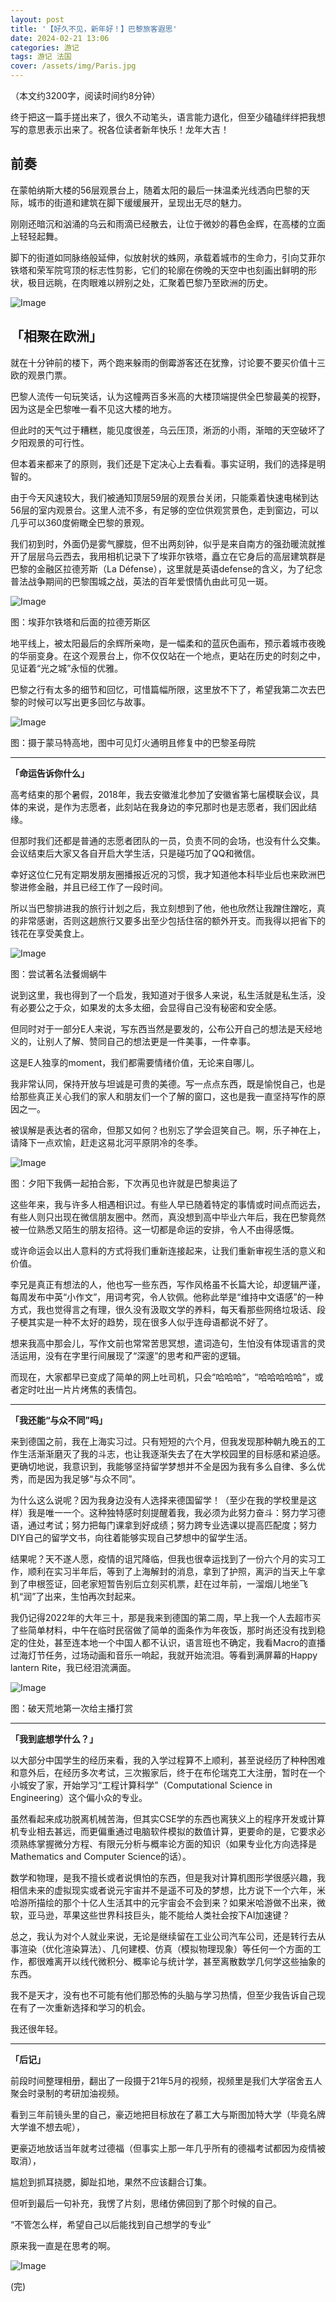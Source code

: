 ```yaml
---
layout: post
title: '【好久不见，新年好！】巴黎旅客遐思'
date: 2024-02-21 13:06
categories: 游记
tags: 游记 法国
cover: /assets/img/Paris.jpg
---
```


（本文约3200字，阅读时间约8分钟）

终于把这一篇手搓出来了，很久不动笔头，语言能力退化，但至少磕磕绊绊把我想写的意思表示出来了。祝各位读者新年快乐！龙年大吉！


## 前奏

在蒙帕纳斯大楼的56层观景台上，随着太阳的最后一抹温柔光线洒向巴黎的天际，城市的街道和建筑在脚下缓缓展开，呈现出无尽的魅力。

刚刚还暗沉和汹涌的乌云和雨滴已经散去，让位于微妙的暮色金辉，在高楼的立面上轻轻起舞。

脚下的街道如同脉络般延伸，似放射状的蛛网，承载着城市的生命力，引向艾菲尔铁塔和荣军院穹顶的标志性剪影，它们的轮廓在傍晚的天空中也刻画出鲜明的形状，极目远眺，在肉眼难以辨别之处，汇聚着巴黎乃至欧洲的历史。

![Image](/assets/img/巴黎/image1.png)



## 「相聚在欧洲」


就在十分钟前的楼下，两个跑来躲雨的倒霉游客还在犹豫，讨论要不要买价值十三欧的观景门票。

巴黎人流传一句玩笑话，认为这幢两百多米高的大楼顶端提供全巴黎最美的视野，因为这是全巴黎唯一看不见这大楼的地方。

但此时的天气过于糟糕，能见度很差，乌云压顶，淅沥的小雨，渐暗的天空破坏了夕阳观景的可行性。

但本着来都来了的原则，我们还是下定决心上去看看。事实证明，我们的选择是明智的。

由于今天风速较大，我们被通知顶层59层的观景台关闭，只能乘着快速电梯到达56层的室内观景台。这里人流不多，有足够的空位供观赏景色，走到窗边，可以几乎可以360度俯瞰全巴黎的景观。  

我们初到时，外面仍是雾气朦胧，但不出两刻钟，似乎是来自南方的强劲暖流就推开了层层乌云西去，我用相机记录下了埃菲尔铁塔，矗立在它身后的高层建筑群是巴黎的金融区拉德芳斯（La Défense），这里就是英语defense的含义，为了纪念普法战争期间的巴黎围城之战，英法的百年爱恨情仇由此可见一斑。

![Image](/assets/img/巴黎/image2.png)

图：埃菲尔铁塔和后面的拉德芳斯区

地平线上，被太阳最后的余辉所亲吻，是一幅柔和的蓝灰色画布，预示着城市夜晚的华丽变身。在这个观景台上，你不仅仅站在一个地点，更站在历史的时刻之中，见证着“光之城”永恒的优雅。

巴黎之行有太多的细节和回忆，可惜篇幅所限，这里放不下了，希望我第二次去巴黎的时候可以写出更多回忆与故事。

![Image](/assets/img/巴黎/image3.png)

图：摄于蒙马特高地，图中可见灯火通明且修复中的巴黎圣母院

---

**「命运告诉你什么」**  

高考结束的那个暑假，2018年，我去安徽淮北参加了安徽省第七届模联会议，具体的来说，是作为志愿者，此刻站在我身边的李兄那时也是志愿者，我们因此结缘。

但那时我们还都是普通的志愿者团队的一员，负责不同的会场，也没有什么交集。会议结束后大家又各自开启大学生活，只是碰巧加了QQ和微信。

幸好这位仁兄有定期发朋友圈播报近况的习惯，我才知道他本科毕业后也来欧洲巴黎进修金融，并且已经工作了一段时间。

所以当巴黎排进我的旅行计划之后，我立刻想到了他，他也欣然让我蹭住蹭吃，真的非常感谢，否则这趟旅行又要多出至少包括住宿的额外开支。而我得以把省下的钱花在享受美食上。

  

![Image](/assets/img/巴黎/image4.png)

图：尝试著名法餐焗蜗牛  

  

说到这里，我也得到了一个启发，我知道对于很多人来说，私生活就是私生活，没有必要公之于众，如果发的太多太细，会显得自己没有秘密和安全感。

但同时对于一部分E人来说，写东西当然是要发的，公布公开自己的想法是天经地义的，让别人了解、赞同自己的想法更是一件美事，一件幸事。

这是E人独享的moment，我们都需要情绪价值，无论来自哪儿。

  

我非常认同，保持开放与坦诚是可贵的美德。写一点点东西，既是愉悦自己，也是给那些真正关心我们的家人和朋友们一个了解的窗口，这也是我一直坚持写作的原因之一。

被误解是表达者的宿命，但那又如何？也别忘了学会逗笑自己。啊，乐子神在上，请降下一点欢愉，赶走这易北河平原阴冷的冬季。

![Image](/assets/img/巴黎/image5.png)

图：夕阳下我俩一起拍合影，下次再见也许就是巴黎奥运了

  

这些年来，我与许多人相遇相识过。有些人早已随着特定的事情或时间点而远去，有些人则只出现在微信朋友圈中。然而，真没想到高中毕业六年后，我在巴黎竟然被一位熟悉又陌生的朋友招待。这一切都是命运的安排，令人不由得感慨。

或许命运会以出人意料的方式将我们重新连接起来，让我们重新审视生活的意义和价值。

李兄是真正有想法的人，他也写一些东西，写作风格虽不长篇大论，却逻辑严谨，每周发布中英“小作文”，用词考究，令人钦佩。他称此举是“维持中文语感”的一种方式，我也觉得言之有理，很久没有汲取文学的养料，每天看那些网络垃圾话、段子梗其实是一种不太好的趋势，现在很多人似乎连母语都说不好了。

想来我高中那会儿，写作文前也常常苦思冥想，遣词造句，生怕没有体现语言的灵活运用，没有在字里行间展现了“深邃”的思考和严密的逻辑。

而现在，大家都早已变成了简单的网上吐司机，只会“哈哈哈”，“哈哈哈哈哈”，或者定时吐出一片片烤焦的表情包。

---

  

**「我还能“与众不同”吗」**  

来到德国之前，我在上海实习过。只有短短的六个月，但我发现那种朝九晚五的工作生活渐渐磨灭了我的斗志，也让我逐渐失去了在大学校园里的目标感和紧迫感。更确切地说，我意识到，我能够坚持留学梦想并不全是因为我有多么自律、多么优秀，而是因为我足够“与众不同”。

为什么这么说呢？因为我身边没有人选择来德国留学！（至少在我的学校里是这样）我是唯一一个。这种独特感时刻提醒着我，我必须为此努力奋斗：努力学习德语，通过考试；努力把每门课拿到好成绩；努力跨专业选课以提高匹配度；努力DIY自己的留学文书，向往着能够实现自己梦想中的留学生活。

结果呢？天不遂人愿，疫情的诅咒降临，但我也很幸运找到了一份六个月的实习工作，顺利在实习半年后，等到了上海解封的消息，拿到了护照，离沪的当天上午拿到了申根签证，回老家短暂告别后立刻买机票，赶在过年前，一溜烟儿地坐飞机“润”了出来，生怕再次封起来。

我仍记得2022年的大年三十，那是我来到德国的第二周，早上我一个人去超市买了些简单材料，中午在临时民宿做了简单的面条作为年夜饭，那时尚还没有找到稳定的住处，甚至连本地一个中国人都不认识，语言班也不确定，我看Macro的直播过海灯节任务，过场动画和音乐一响起，我就开始流泪。等看到满屏幕的Happy lantern Rite，我已经泪流满面。

  
![Image](/assets/img/巴黎/image6.png)

  

图：破天荒地第一次给主播打赏  

---

  

**「我到底想学什么？」**  

以大部分中国学生的经历来看，我的入学过程算不上顺利，甚至说经历了种种困难和意外后，在经历多次考试，三次搬家后，终于在布伦瑞克工大注册，暂时在一个小城安了家，开始学习“工程计算科学”（Computational Science in Engineering）这个偏小众的专业。

虽然看起来成功脱离机械苦海，但其实CSE学的东西也离狭义上的程序开发或计算机专业相去甚远，而更偏重通过电脑软件模拟的数值计算，更要命的是，它要求必须熟练掌握微分方程、有限元分析与概率论方面的知识（如果专业化方向选择是Mathematics and Computer Science的话）。

数学和物理，是我不擅长或者说惧怕的东西，但是我对计算机图形学很感兴趣，我相信未来的虚拟现实或者说元宇宙并不是遥不可及的梦想，比方说下一个六年，米哈游所描绘的那个十亿人生活其中的元宇宙会不会到来？如果米哈游做不出来，微软，亚马逊，苹果这些世界科技巨头，能不能给人类社会按下AI加速键？

总之，我认为对个人就业来说，无论是继续留在工业公司汽车公司，还是转行去从事渲染（优化渲染算法）、几何建模、仿真（模拟物理现象）等任何一个方面的工作，都很难离开以线代微积分、概率论与统计学，甚至离散数学几何学这些抽象的东西。

我不是天才，没有也不可能有他们那恐怖的头脑与学习热情，但至少我告诉自己现在有了一次重新选择和学习的机会。  

我还很年轻。

  

  

---

**「后记」**  

前段时间整理相册，翻出了一段摄于21年5月的视频，视频里是我们大学宿舍五人聚会时录制的考研加油视频。

看到三年前镜头里的自己，豪迈地把目标放在了慕工大与斯图加特大学（毕竟名牌大学谁不想去呢），

更豪迈地放话当年就考过德福（但事实上那一年几乎所有的德福考试都因为疫情被取消），

尴尬到抓耳挠腮，脚趾扣地，果然不应该翻合订集。

但听到最后一句补充，我愣了片刻，思绪仿佛回到了那个时候的自己。

“不管怎么样，希望自己以后能找到自己想学的专业”

原来我一直是在思考的啊。

![Image](/assets/img/巴黎/image7.png)


(完)